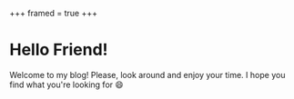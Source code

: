+++
framed = true
+++

# Hello Friend!
Welcome to my blog! Please, look around and enjoy your time. I hope you find what you're looking for :smile:
